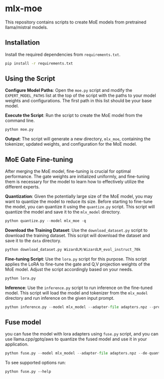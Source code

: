 # mlx-moe

This repository contains scripts to create MoE models from pretrained llama/mistral models.

## Installation

Install the required dependencies from `requirements.txt`.

```bash
pip install -r requirements.txt
```

## Using the Script

**Configure Model Paths**: Open the `moe.py` script and modify the `EXPERT_MODEL_PATHS` list at the top of the script with the paths to your model weights and configurations. The first path in this list should be your base model.

**Execute the Script**: Run the script to create the MoE model from the command line.
```python
python moe.py
```
**Output**: The script will generate a new directory, `mlx_moe`, containing the tokenizer, updated weights, and configuration for the MoE model.

## MoE Gate Fine-tuning

After merging the MoE model, fine-tuning is crucial for optimal performance. The gate weights are initialized uniformly, and fine-tuning them is necessary for the model to learn how to effectively utilize the different experts.

**Quantization**: Given the potentially large size of the MoE model, you may want to quantize the model to reduce its size. Before starting to fine-tune the model, you can quantize it using the `quantize.py` script. This script will quantize the model and save it to the `mlx_model` directory.
```python
python quantize.py --model mlx_moe -q
```
**Download the Training Dataset**: Use the `download_dataset.py` script to download the training dataset. This script will download the dataset and save it to the `data` directory.
```python
python download_dataset.py WizardLM/WizardLM_evol_instruct_70k
```
**Fine-tuning Script**: Use the `lora.py` script for this purpose. This script applies the LoRA to fine-tune the gate and Q,V projection weights of the MoE model. Adjust the script accordingly based on your needs.
```python
python lora.py
```

**Inference**: Use the `inference.py` script to run inference on the fine-tuned model. This script will load the model and tokenizer from the `mlx_model` directory and run inference on the given input prompt.
```python
python inference.py --model mlx_model --adapter-file adapters.npz --prompt "<|im_start|>user\nhow backpropagation works<|im_end|>\n<|im_start|>assistant\n" -m 2000
```

## Fuse model
you can fuse the model with lora adapters using `fuse.py` script, and you can use llama.cpp/gptq/aws to quantize the fused model and use it in your application.
```python
python fuse.py --model mlx_model --adapter-file adapters.npz --de-quantize
```
To see supported options run:
```
python fuse.py --help
```